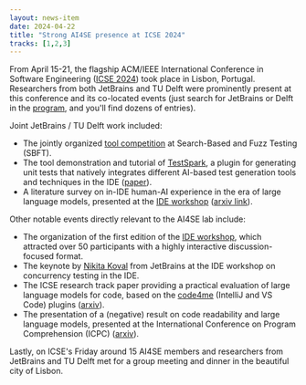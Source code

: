 ```yaml
---
layout: news-item
date: 2024-04-22
title: "Strong AI4SE presence at ICSE 2024"
tracks: [1,2,3]
---
```


From April 15-21, the flagship ACM/IEEE International Conference in Software Engineering ([ICSE 2024][ICSE]) took place in Lisbon, Portugal.
Researchers from both JetBrains and TU Delft were prominently present at this conference and its co-located events (just search for JetBrains or Delft in the [program], and you'll find dozens of entries).

Joint JetBrains / TU Delft work included:

- The jointly organized [tool competition][sbft] at Search-Based and Fuzz Testing (SBFT).
- The tool demonstration and tutorial of [TestSpark], a plugin for generating unit tests that natively integrates different AI-based test generation tools and techniques in the IDE ([paper][testspark-paper]).
- A literature survey on in-IDE human-AI experience in the era of large language models, presented at the [IDE workshop][ide-workshop] ([arxiv link][arxiv-in-ide]).

Other notable events directly relevant to the AI4SE lab include:

- The organization of the first edition of the [IDE workshop][ide-workshop], which attracted over 50 participants with a highly interactive discussion-focused format.
- The keynote by [Nikita Koval] from JetBrains at the IDE workshop on concurrency testing in the IDE.
- The ICSE research track paper providing a practical evaluation of large language models for code, based on the [code4me] (IntelliJ and VS Code) plugins ([arxiv][arxiv-code4me]).
- The presentation of a (negative) result on code readability and large language models, presented at the International Conference on Program Comprehension (ICPC) ([arxiv][arxiv-icpc]).

Lastly, on ICSE's Friday around 15 AI4SE members and researchers from JetBrains and TU Delft met for a group meeting and dinner in the beautiful city of Lisbon.


[icse]: https://conf.researchr.org/home/icse-2024
[program]: https://conf.researchr.org/program/icse-2024/program-icse-2024/
[sbft]: https://sbft24.github.io/tools/
[testspark]: https://plugins.jetbrains.com/plugin/21024-testspark
[testspark-paper]: https://research.tudelft.nl/en/publications/testspark-intellij-ideas-ultimate-test-generation-companion
[arxiv-in-ide]: https://arxiv.org/abs/2401.10739
[ide-workshop]: https://ide-workshop.github.io/
[nikita koval]: https://nikitakoval.org/
[arxiv-code4me]: https://arxiv.org/abs/2402.16197
[code4me]: https://code4me.me/
[arxiv-icpc]: https://arxiv.org/abs/2401.14936